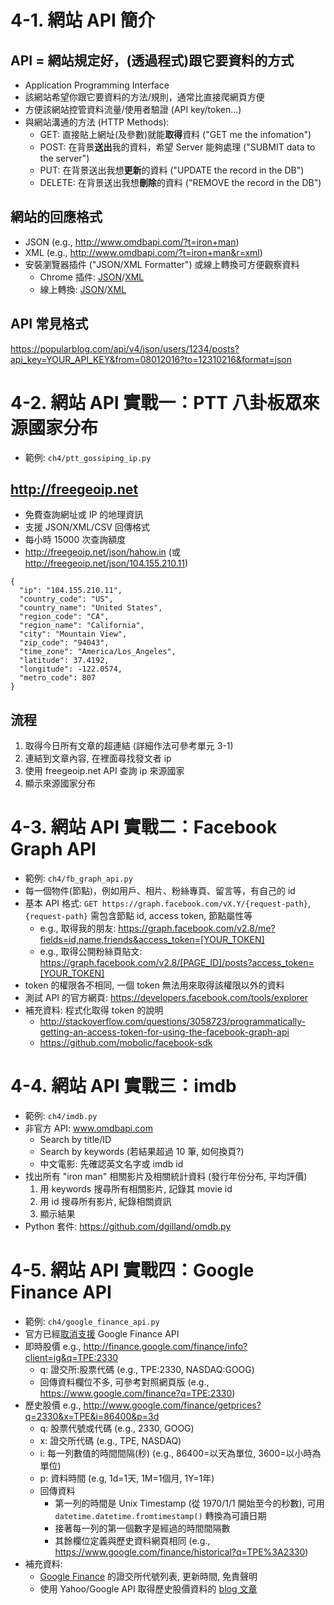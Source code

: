 # 4-1. 網站 API 簡介

## API = 網站規定好，(透過程式)跟它要資料的方式

* Application Programming Interface
* 該網站希望你跟它要資料的方法/規則，通常比直接爬網頁方便
* 方便該網站控管資料流量/使用者驗證 (API key/token...)
* 與網站溝通的方法 (HTTP Methods):
    * GET: 直接貼上網址(及參數)就能**取得**資料 ("GET me the infomation")
    * POST: 在背景**送出**我的資料，希望 Server 能夠處理 ("SUBMIT data to the server") 
    * PUT: 在背景送出我想**更新**的資料 ("UPDATE the record in the DB")
    * DELETE: 在背景送出我想**刪除**的資料 ("REMOVE the record in the DB")

## 網站的回應格式

* JSON (e.g., http://www.omdbapi.com/?t=iron+man)
* XML (e.g., http://www.omdbapi.com/?t=iron+man&r=xml)
* 安裝瀏覽器插件 ("JSON/XML Formatter") 或線上轉換可方便觀察資料
    * Chrome 插件: [JSON](https://chrome.google.com/webstore/detail/json-formatter/bcjindcccaagfpapjjmafapmmgkkhgoa?hl=en)/[XML](https://chrome.google.com/webstore/detail/xml-tree/gbammbheopgpmaagmckhpjbfgdfkpadb?hl=en)
    * 線上轉換: [JSON](http://jsonparseronline.com/)/[XML](http://codebeautify.org/xmlviewer)

## API 常見格式

https://popularblog.com/api/v4/json/users/1234/posts?api_key=YOUR_API_KEY&from=08012016?to=12310216&format=json


# 4-2. 網站 API 實戰一：PTT 八卦板眾來源國家分布

* 範例: `ch4/ptt_gossiping_ip.py`

## http://freegeoip.net

* 免費查詢網址或 IP 的地理資訊
* 支援 JSON/XML/CSV 回傳格式
* 每小時 15000 次查詢額度
* http://freegeoip.net/json/hahow.in (或 http://freegeoip.net/json/104.155.210.11)

```
{
  "ip": "104.155.210.11",
  "country_code": "US",
  "country_name": "United States",
  "region_code": "CA",
  "region_name": "California",
  "city": "Mountain View",
  "zip_code": "94043",
  "time_zone": "America/Los_Angeles",
  "latitude": 37.4192,
  "longitude": -122.0574,
  "metro_code": 807
}
```

## 流程

1. 取得今日所有文章的超連結 (詳細作法可參考單元 3-1)
2. 連結到文章內容, 在裡面尋找發文者 ip
3. 使用 freegeoip.net API 查詢 ip 來源國家
4. 顯示來源國家分布
 
# 4-3. 網站 API 實戰二：Facebook Graph API

* 範例: `ch4/fb_graph_api.py`
* 每一個物件(節點)，例如用戶、相片、粉絲專頁、留言等，有自己的 id
* 基本 API 格式: `GET https://graph.facebook.com/vX.Y/{request-path}`, `{request-path}` 需包含節點 id, access token, 節點屬性等
    * e.g., 取得我的朋友: https://graph.facebook.com/v2.8/me?fields=id,name,friends&access_token=[YOUR_TOKEN]
    * e.g., 取得公開粉絲頁貼文: https://graph.facebook.com/v2.8/[PAGE_ID]/posts?access_token=[YOUR_TOKEN]
* token 的權限各不相同, 一個 token 無法用來取得該權限以外的資料
* 測試 API 的官方網頁: https://developers.facebook.com/tools/explorer
* 補充資料: 程式化取得 token 的說明
    * http://stackoverflow.com/questions/3058723/programmatically-getting-an-access-token-for-using-the-facebook-graph-api
    * https://github.com/mobolic/facebook-sdk

# 4-4. 網站 API 實戰三：imdb

* 範例: `ch4/imdb.py`
* 非官方 API: www.omdbapi.com
    * Search by title/ID
    * Search by keywords (若結果超過 10 筆, 如何換頁?)
    * 中文電影: 先確認英文名字或 imdb id
* 找出所有 "iron man" 相關影片及相關統計資料 (發行年份分布, 平均評價)
    1. 用 keywords 搜尋所有相關影片, 記錄其 movie id 
    2. 用 id 搜尋所有影片, 紀錄相關資訊
    3. 顯示結果
* Python 套件: https://github.com/dgilland/omdb.py

 
# 4-5. 網站 API 實戰四：Google Finance API

* 範例: `ch4/google_finance_api.py`
* 官方已經[取消支援](https://developers.google.com/finance/) Google Finance API
* 即時股價 e.g., http://finance.google.com/finance/info?client=ig&q=TPE:2330
    * q: 證交所:股票代碼 (e.g., TPE:2330, NASDAQ:GOOG)
    * 回傳資料欄位不多, 可參考對照網頁版 (e.g., https://www.google.com/finance?q=TPE:2330)
* 歷史股價 e.g., http://www.google.com/finance/getprices?q=2330&x=TPE&i=86400&p=3d
    * q: 股票代號或代碼 (e.g., 2330, GOOG)
    * x: 證交所代碼 (e.g., TPE, NASDAQ)
    * i: 每一列數值的時間間隔(秒) (e.g., 86400=以天為單位, 3600=以小時為單位)
    * p: 資料時間 (e.g, 1d=1天, 1M=1個月, 1Y=1年)
    * 回傳資料
        * 第一列的時間是 Unix Timestamp (從 1970/1/1 開始至今的秒數), 可用 `datetime.datetime.fromtimestamp()` 轉換為可讀日期
        * 接著每一列的第一個數字是經過的時間間隔數
        * 其餘欄位定義與歷史資料網頁相同 (e.g., https://www.google.com/finance/historical?q=TPE%3A2330)
* 補充資料:
    * [Google Finance](https://www.google.com/googlefinance/disclaimer/) 的證交所代號列表, 更新時間, 免責聲明
    * 使用 Yahoo/Google API 取得歷史股價資料的 [blog 文章](http://lovecoding.logdown.com/posts/257928-use-yahoo-api-to-obtain-historical-stock-price-data)

